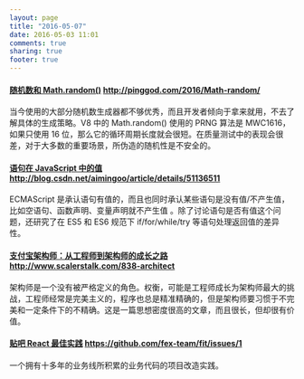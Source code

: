 ```yaml
---
layout: page
title: "2016-05-07"
date: 2016-05-03 11:01
comments: true
sharing: true
footer: true
---
```


#### [随机数和 Math.random()](http://pinggod.com/2016/Math-random/) http://pinggod.com/2016/Math-random/

当今使用的大部分随机数生成器都不够优秀，而且开发者倾向于拿来就用，不去了解具体的生成策略。V8 中的 Math.random() 使用的 PRNG 算法是 MWC1616，如果只使用 16 位，那么它的循环周期长度就会很短。在质量测试中的表现会很差，对于大多数的重要场景，所伪造的随机性是不安全的。

#### [语句在 JavaScript 中的值](http://blog.csdn.net/aimingoo/article/details/51136511) http://blog.csdn.net/aimingoo/article/details/51136511

ECMAScript 是承认语句有值的，而且也同时承认某些语句是没有值/不产生值，比如空语句、函数声明、变量声明就不产生值 。除了讨论语句是否有值这个问题，还研究了在 ES5 和 ES6 规范下 if/for/while/try 等语句处理返回值的差异性。

#### [支付宝架构师：从工程师到架构师的成长之路](http://www.scalerstalk.com/838-architect) http://www.scalerstalk.com/838-architect

架构师是一个没有被严格定义的角色。权衡，可能是工程师成长为架构师最大的挑战，工程师经常是完美主义的，程序也总是精准精确的，但是架构师要习惯于不完美和一定条件下的不精确。这是一篇思想密度很高的文章，而且很长，但却很有价值。

#### [贴吧 React 最佳实践](https://github.com/fex-team/fit/issues/1) https://github.com/fex-team/fit/issues/1

一个拥有十多年的业务线所积累的业务代码的项目改造实践。
